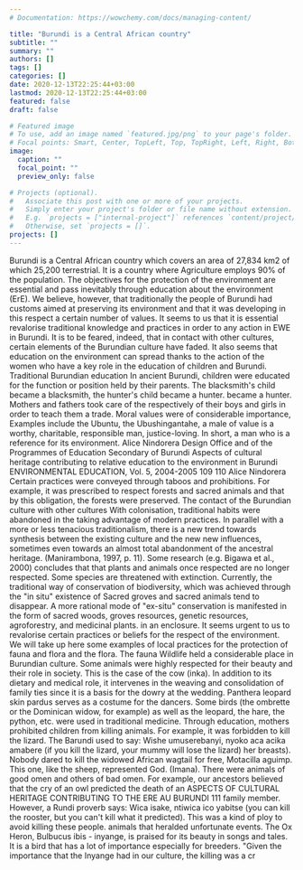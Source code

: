 ```yaml
---
# Documentation: https://wowchemy.com/docs/managing-content/

title: "Burundi is a Central African country"
subtitle: ""
summary: ""
authors: []
tags: []
categories: []
date: 2020-12-13T22:25:44+03:00
lastmod: 2020-12-13T22:25:44+03:00
featured: false
draft: false

# Featured image
# To use, add an image named `featured.jpg/png` to your page's folder.
# Focal points: Smart, Center, TopLeft, Top, TopRight, Left, Right, BottomLeft, Bottom, BottomRight.
image:
  caption: ""
  focal_point: ""
  preview_only: false

# Projects (optional).
#   Associate this post with one or more of your projects.
#   Simply enter your project's folder or file name without extension.
#   E.g. `projects = ["internal-project"]` references `content/project/deep-learning/index.md`.
#   Otherwise, set `projects = []`.
projects: []
---
```

Burundi is a Central African country
which covers an area of 27,834 km2
of which 25,200 terrestrial. It is a country where
Agriculture employs 90% of the population. The objectives for the protection of
the environment are essential and pass
inevitably through education about
the environment (ErE).
We believe, however, that traditionally the people
of Burundi had customs aimed at preserving its
environment and that it was developing in this respect a certain
number of values. It seems to us that it is essential
revalorise traditional knowledge and practices in order to
any action in EWE in Burundi. It is to be feared, indeed,
that in contact with other cultures, certain elements of the
Burundian culture have faded.
It also seems that education on
the environment can spread thanks to the action of the
women who have a key role in the education of children and
Burundi.
Traditional Burundian education
In ancient Burundi, children were educated for the
function or position held by their parents.
The blacksmith's child became a blacksmith, the hunter's child became a hunter.
became a hunter. Mothers and fathers took care of the
respectively of their boys and girls in order to
teach them a trade.
Moral values were of considerable importance,
Examples include the Ubuntu, the Ubushingantahe, a male
of value is a worthy, charitable, responsible man,
justice-loving. In short, a man who is a reference for
its environment.
Alice Nindorera
Design Office and
of the Programmes of
Education
Secondary of
Burundi
Aspects of cultural heritage
contributing to relative education
to the environment in Burundi
ENVIRONMENTAL EDUCATION, Vol. 5, 2004-2005 109
110 Alice Nindorera
Certain practices were conveyed through taboos and prohibitions.
For example, it was prescribed to respect forests and sacred animals and
that by this obligation, the forests were preserved.
The contact of the Burundian culture with other cultures
With colonisation, traditional habits were abandoned in the
taking advantage of modern practices.
In parallel with a more or less tenacious traditionalism, there is a
new trend towards synthesis between the existing culture and the new
new influences, sometimes even towards an almost total abandonment of the
ancestral heritage. (Manirambona, 1997, p. 11).
Some research (e.g. Bigawa et al., 2000) concludes that
that plants and animals once respected are no longer respected. Some species
are threatened with extinction. Currently, the traditional way of
conservation of biodiversity, which was achieved through the "in situ" existence of
Sacred groves and sacred animals tend to disappear. A more rational mode
of "ex-situ" conservation is manifested in the form of sacred woods, groves
resources, genetic resources, agroforestry, and medicinal plants.
in an enclosure.
It seems urgent to us to revalorise certain practices or beliefs
for the respect of the environment. We will take up here some
examples of local practices for the protection of fauna and flora and the
flora.
The fauna
Wildlife held a considerable place in Burundian culture. Some
animals were highly respected for their beauty and their role in society.
This is the case of the cow (inka). In addition to its dietary and medical role, it
intervenes in the weaving and consolidation of family ties since it
is a basis for the dowry at the wedding. Panthera leopard skin
pardus serves as a costume for the dancers. Some birds (the ombrette or
the Dominican widow, for example) as well as the leopard, the hare, the python,
etc. were used in traditional medicine.
Through education, mothers prohibited children from killing animals.
For example, it was forbidden to kill the lizard. The Barundi used to say: Wishe
umuserebanyi, nyoko aca acika amabere (if you kill the lizard, your mummy will lose the lizard)
her breasts). Nobody dared to kill the widowed African wagtail for free,
Motacilla aguimp. This one, like the sheep, represented God.
(Imana). There were animals of good omen and others of bad omen.
For example, our ancestors believed that the cry of an owl predicted the death of an
ASPECTS OF CULTURAL HERITAGE CONTRIBUTING TO THE ERE AU BURUNDI 111
family member. However, a Rundi proverb says: Wica isake, ntiwica
ico yabitse (you can kill the rooster, but you can't kill what it predicted). This
was a kind of ploy to avoid killing these people.
animals that heralded unfortunate events.
The Ox Heron, Bulbucus ibis - inyange, is praised for its beauty in
songs and tales. It is a bird that has a lot of importance especially
for breeders. "Given the importance that the Inyange had in our culture, the
killing was a cr